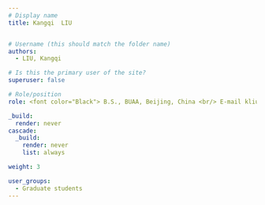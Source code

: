 ```yaml
---
# Display name
title: Kangqi  LIU


# Username (this should match the folder name)
authors:
  - LIU, Kangqi

# Is this the primary user of the site?
superuser: false

# Role/position
role: <font color="Black"> B.S., BUAA, Beijing, China <br/> E-mail kliubg at connect.ust.hk</font>

_build:
  render: never
cascade:
  _build:
    render: never
    list: always

weight: 3

user_groups:
  - Graduate students
---
```

